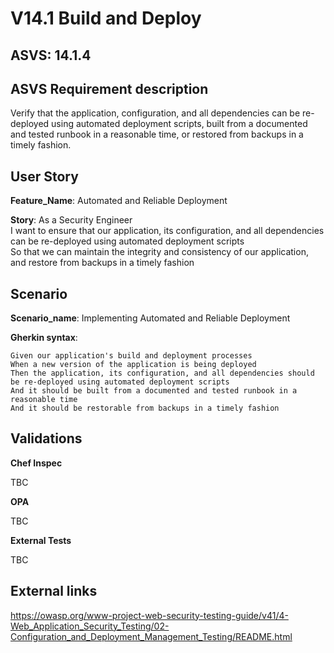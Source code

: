 # V14.1 Build and Deploy

## ASVS: 14.1.4

## ASVS Requirement description

Verify that the application, configuration, and all dependencies
can be re-deployed using automated deployment scripts, built from
a documented and tested runbook in a reasonable time, or restored
from backups in a timely fashion.

## User Story

**Feature_Name**: Automated and Reliable Deployment

**Story**:
As a Security Engineer\
I want to ensure that our application, its configuration, and all dependencies can be re-deployed
using automated deployment scripts\
So that we can maintain the integrity and consistency of our application, and restore from backups
in a timely fashion

## Scenario

**Scenario_name**: Implementing Automated and Reliable Deployment

**Gherkin syntax**:

```gherkin
Given our application's build and deployment processes
When a new version of the application is being deployed
Then the application, its configuration, and all dependencies should be re-deployed using automated deployment scripts
And it should be built from a documented and tested runbook in a reasonable time
And it should be restorable from backups in a timely fashion
```

## Validations

**Chef Inspec**

TBC

**OPA**

TBC

**External Tests**

TBC

## External links

<https://owasp.org/www-project-web-security-testing-guide/v41/4-Web_Application_Security_Testing/02-Configuration_and_Deployment_Management_Testing/README.html>
